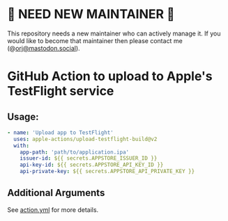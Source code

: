 # 🔨 NEED NEW MAINTAINER 🔨

This repository needs a new maintainer who can actively manage it. If you would like to become that maintainer then please contact me (@orj@mastodon.social).

# GitHub Action to upload to Apple's TestFlight service

## Usage:

```yaml
- name: 'Upload app to TestFlight'
  uses: apple-actions/upload-testflight-build@v2
  with: 
    app-path: 'path/to/application.ipa' 
    issuer-id: ${{ secrets.APPSTORE_ISSUER_ID }}
    api-key-id: ${{ secrets.APPSTORE_API_KEY_ID }}
    api-private-key: ${{ secrets.APPSTORE_API_PRIVATE_KEY }}
```

## Additional Arguments

See [action.yml](action.yml) for more details.
